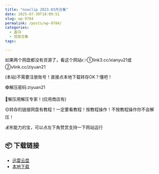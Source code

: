 ```yaml
---
title: "noaclip 2023.03月合集"
date: 2025-07-30T18:09:51
slug: wp-9784
permalink: /posts/wp-9784/
categories:
  - 盖📺
  - 恰饭合集
tags:

---
```


如果两个网盘都没有资源了，看这个网站👉①link3.cc/xianyu21或②vlink.cc/ziyuan21

(本站)不需要注册账号！直接点本地下载转存OK？懂吧！

🟢解压密码:ziyuan21

🔵解压用解压专家！(应用商店有)

🟡转存的链接网盘有教程！一定要看教程！按教程操作！不按教程操作你不会解压！

💰🈶能力的宝，可以点左下角赞赏支持一下网站运行

## 📦 下载链接
- [迅雷云盘](https://blziyuan21.com/pay-download/9784?key=ef23c65994&down_id=0)
- [本地下载](https://blziyuan21.com/pay-download/9784?key=ef23c65994&down_id=1)

